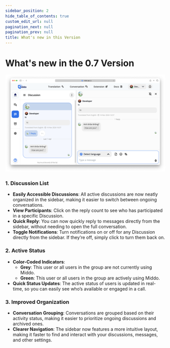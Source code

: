 ```yaml
---
sidebar_position: 2
hide_table_of_contents: true
custom_edit_url: null
pagination_next: null
pagination_prev: null
title: What's new in this Version
---
```


# What's new in the 0.7 Version

![What's new](./img/what-s-new.png)

### **1. Discussion List**

- **Easily Accessible Discussions**: All active discussions are now neatly organized in the sidebar, making it easier to switch between ongoing conversations.
- **View Participants**: Click on the reply count to see who has participated in a specific Discussion.
- **Quick Reply**: You can now quickly reply to messages directly from the sidebar, without needing to open the full conversation.
- **Toggle Notifications**: Turn notifications on or off for any Discussion directly from the sidebar. If they’re off, simply click to turn them back on.

### **2. Active Status**

- **Color-Coded Indicators**:
  - **Grey**: This user or all users in the group are not currently using Middo.
  - **Green**: This user or all users in the group are actively using Middo.
- **Quick Status Updates**: The active status of users is updated in real-time, so you can easily see who’s available or engaged in a call.

### **3. Improved Organization**

- **Conversation Grouping**: Conversations are grouped based on their activity status, making it easier to prioritize ongoing discussions and archived ones.
- **Clearer Navigation**: The sidebar now features a more intuitive layout, making it faster to find and interact with your discussions, messages, and other settings.
